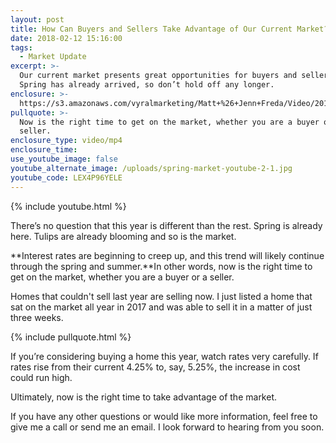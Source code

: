 ```yaml
---
layout: post
title: How Can Buyers and Sellers Take Advantage of Our Current Market?
date: 2018-02-12 15:16:00
tags:
  - Market Update
excerpt: >-
  Our current market presents great opportunities for buyers and sellers alike.
  Spring has already arrived, so don’t hold off any longer.
enclosure: >-
  https://s3.amazonaws.com/vyralmarketing/Matt+%26+Jenn+Freda/Video/2018/February/Wasatch+Front+Real+Estate+Agent-+How+Can+Buyers+and+Sellers+Take+Advantage+of+Our+Current+Market%253F.mp4
pullquote: >-
  Now is the right time to get on the market, whether you are a buyer or a
  seller.
enclosure_type: video/mp4
enclosure_time:
use_youtube_image: false
youtube_alternate_image: /uploads/spring-market-youtube-2-1.jpg
youtube_code: LEX4P96YELE
---
```


{% include youtube.html %}

There’s no question that this year is different than the rest. Spring is already here. Tulips are already blooming and so is the market.

**Interest rates are beginning to creep up, and this trend will likely continue through the spring and summer.**In other words, now is the right time to get on the market, whether you are a buyer or a seller.

Homes that couldn't sell last year are selling now. I just listed a home that sat on the market all year in 2017 and was able to sell it in a matter of just three weeks.

{% include pullquote.html %}

If you’re considering buying a home this year, watch rates very carefully. If rates rise from their current 4.25% to, say, 5.25%, the increase in cost could run high.

Ultimately, now is the right time to take advantage of the market.

If you have any other questions or would like more information, feel free to give me a call or send me an email. I look forward to hearing from you soon.